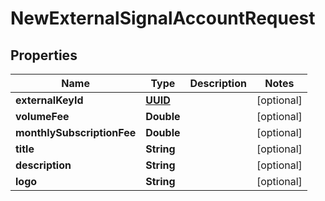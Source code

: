 
# NewExternalSignalAccountRequest

## Properties
Name | Type | Description | Notes
------------ | ------------- | ------------- | -------------
**externalKeyId** | [**UUID**](UUID.md) |  |  [optional]
**volumeFee** | **Double** |  |  [optional]
**monthlySubscriptionFee** | **Double** |  |  [optional]
**title** | **String** |  |  [optional]
**description** | **String** |  |  [optional]
**logo** | **String** |  |  [optional]



